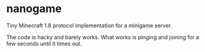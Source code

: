 # nanogame
Tiny Minecraft 1.8 protocol implementation for a minigame server.

The code is hacky and barely works.
What works is pinging and joining for a few seconds until it times out.
